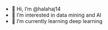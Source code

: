 - 👋 Hi, I’m @halahaj14
- 👀 I’m interested in data mining and AI
- 🌱 I’m currently learning deep learning 


<!---
halahaj14/halahaj14 is a ✨ special ✨ repository because its `README.md` (this file) appears on your GitHub profile.
You can click the Preview link to take a look at your changes.
--->
